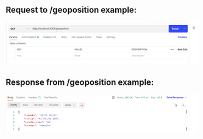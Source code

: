 ## Request to /geoposition example:

![Request to /geoposition example](./imgs/req.png)

## Response from /geoposition example:

![Response from /geoposition example](./imgs/res.png)
